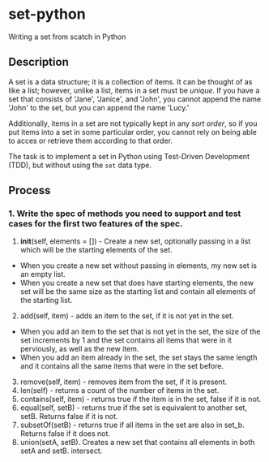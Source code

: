 # set-python
Writing a set from scatch in Python

## Description
A set is a data structure; it is a collection of items. It can be thought of as like a list; however, unlike a list, items in a set must be *unique*. If you have a set that consists of 'Jane', 'Janice', and 'John', you cannot append the name 'John' to the set, but you can append the name 'Lucy.'

Additionally, items in a set are not typically kept in any *sort order*, so if you put items into a set in some particular order, you cannot rely on being able to acces or retrieve them according to that order.

The task is to implement a set in Python using Test-Driven Development (TDD), but without using the `set` data type.

## Process

### 1. Write the spec of methods you need to support and test cases for the first two features of the spec.

1) __init__(self, elements = []) - Create a new set, optionally passing in a list which will be the starting elements of the set.
* When you create a new set without passing in elements, my new set is an empty list.
* When you create a new set that does have starting elements, the new set will be the same size as the starting list and contain all elements of the starting list.
2) add(self, item) - adds an item to the set, if it is not yet in the set.
* When you add an item to the set that is not yet in the set, the size of the set increments by 1 and the set contains all items that were in it perviously, as well as the new item.
* When you add an item already in the set, the set stays the same length and it contains all the same items that were in the set before.
3) remove(self, item) - removes item from the set, if it is present.
4) len(self) - returns a count of the number of items in the set.
5) contains(self, item) - returns true if the item is in the set, false if it is not.
6) equal(self, setB) - returns true if the set is equivalent to another set, setB. Returns false if it is not.
7) subsetOf(setB) - returns true if all items in the set are also in set_b. Returns false if it does not.
8) union(setA, setB). Creates a new set that contains all elements in both setA and setB.
intersect.
